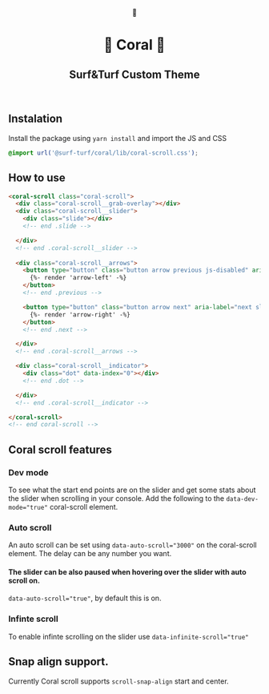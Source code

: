 <div align="center">
🪸
</div>

<h1 align="center">🪸 Coral 🪸<br></h1>
<h2 align="center">Surf&Turf Custom Theme</h2>
<br>

## Instalation
Install the package using `yarn install` and import the JS and CSS

``` scss 
@import url('@surf-turf/coral/lib/coral-scroll.css');
```

## How to use
``` html
<coral-scroll class="coral-scroll">
  <div class="coral-scroll__grab-overlay"></div>
  <div class="coral-scroll__slider">
    <div class="slide"></div>
    <!-- end .slide -->

  </div>
  <!-- end .coral-scroll__slider -->
  
  <div class="coral-scroll__arrows">
    <button type="button" class="button arrow previous js-disabled" aria-label="previous slide button" name="previous slide button">
      {%- render 'arrow-left' -%}
    </button>
    <!-- end .previous -->

    <button type="button" class="button arrow next" aria-label="next slide button" name="next slide button">
      {%- render 'arrow-right' -%}
    </button>
    <!-- end .next -->

  </div>
  <!-- end .coral-scroll__arrows -->

  <div class="coral-scroll__indicator">
    <div class="dot" data-index="0"></div>
    <!-- end .dot -->

  </div>
  <!-- end .coral-scroll__indicator -->

</coral-scroll>
<!-- end coral-scroll -->
```

## Coral scroll features

### Dev mode
To see what the start end points are on the slider and get some stats about the slider when scrolling in your console. Add the following to the 
 `data-dev-mode="true"` coral-scroll element.

### Auto scroll
An auto scroll can be set using  `data-auto-scroll="3000"` on the coral-scroll element. The delay can be any number you want.

#### The slider can be also paused when hovering over the slider with auto scroll on.
`data-auto-scroll="true"`, by default this is on.
### Infinte scroll
To enable infinte scrolling on the slider use `data-infinite-scroll="true"`


## Snap align support.
Currently Coral scroll supports `scroll-snap-align` start and center.

